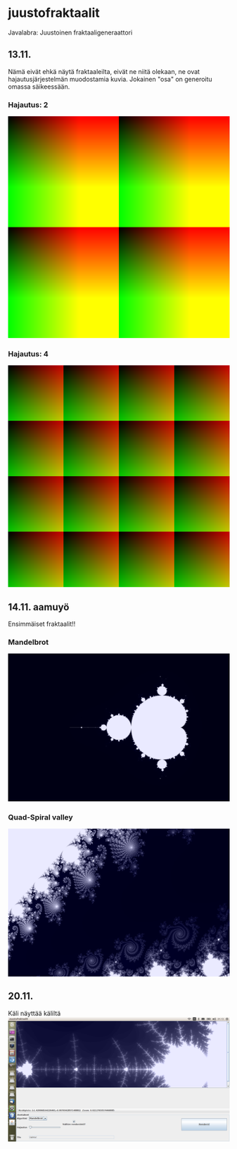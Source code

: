juustofraktaalit
================

Javalabra: Juustoinen fraktaaligeneraattori



## 13.11.

Nämä eivät ehkä näytä fraktaaleilta, eivät ne niitä olekaan, ne ovat hajautusjärjestelmän muodostamia kuvia. Jokainen "osa" on generoitu omassa säikeessään.
### Hajautus: 2
![hajautus 2](https://raw.githubusercontent.com/theikkila/juustofraktaalit/master/dokumentointi/testikuvia/img1.png)

### Hajautus: 4
![hajautus 4](https://raw.githubusercontent.com/theikkila/juustofraktaalit/master/dokumentointi/testikuvia/img.png)


## 14.11. aamuyö

Ensimmäiset fraktaalit!!
### Mandelbrot
![mandelbrot](https://raw.githubusercontent.com/theikkila/juustofraktaalit/master/dokumentointi/testikuvia/fraktaali2.png)

### Quad-Spiral valley
![Quad-Spiral valley](https://raw.githubusercontent.com/theikkila/juustofraktaalit/master/dokumentointi/testikuvia/fraktaali_1.png)

## 20.11.

Käli näyttää käliltä
![käli](https://raw.githubusercontent.com/theikkila/juustofraktaalit/master/dokumentointi/testikuvia/kali.png)
